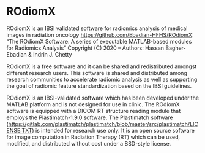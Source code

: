# ROdiomX
ROdiomX is an IBSI validated software for radiomics analysis of medical images in radiation oncology
<https://github.com/Ebadian-HFHS/ROdiomX>: 
“The ROdiomX Software: A series of executable MATLAB-based modules for Radiomics Analysis”
Copyright (C) 2020 – Authors:  Hassan Bagher-Ebadian & Indrin J. Chetty

ROdiomX is a free software and it can be shared and redistributed amongst different research users.
This software is shared and distributed among research communities to accelerate radiomic analysis as well as
supporting the goal of radiomic feature standardization based on the IBSI guidelines.

ROdiomX is an IBSI-validated software which has been developed under the MATLAB platform and is not designed
for use in clinic. The ROdiomX software is equipped with a DICOM RT structure reading module that employs the
Plastimatch-1.9.0 software. The Plastimatch software (https://gitlab.com/plastimatch/plastimatch/blob/master/src/plastimatch/LICENSE.TXT) 
is intended for research use only. It is an open source software for image computation in Radiation Therapy (RT) which can be used, modified, 
and distributed without cost under a BSD-style license.


